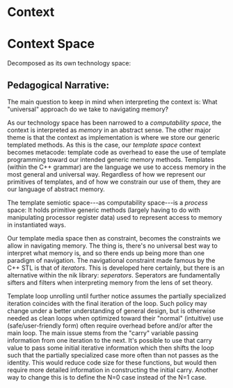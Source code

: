 Context
=======

# Context Space

Decomposed as its own technology space:

## Pedagogical Narrative:

The main question to keep in mind when interpreting the context is: What "universal" approach do we take to navigating memory?

As our technology space has been narrowed to a *computability space*, the context is interpreted as *memory* in an abstract sense.
The other major theme is that the context as implementation is where we store our generic templated methods. As this is the case,
our *template space* context becomes metacode: template code as overhead to ease the use of template programming toward our intended
generic memory methods. Templates (within the C++ grammar) are the language we use to access memory in the most general and universal way.
Regardless of how we represent our primitives of templates, and of how we constrain our use of them, they are our language of abstract
memory.

The template semiotic space---as computability space---is a *process* space: It holds primitive generic methods
(largely having to do with manipulating processor register data) used to represent access to memory in instantiated ways.

Our template media space then as constraint, becomes the constraints we allow in navigating memory. The thing is, there's no universal
best way to interpret what memory is, and so there ends up being more than one paradigm of navigation. The navigational constraint
made famous by the C++ STL is that of *iterators*. This is developed here certainly, but there is an alternative within the nik library:
*seperators*. Seperators are fundamentally sifters and filters when interpreting memory from the lens of set theory.

Template loop unrolling until further notice assumes the partially specialized iteration coincides with the final iteration of the loop.
Such policy may change under a better understanding of general design, but is otherwise needed as clean loops when optimized toward
their "normal" (intuitive) use (safe/user-friendly form) often require overhead before and/or after the main loop. The main issue
stems from the "carry" variable passing information from one iteration to the next. It's possible to use that carry value to
pass some initial iterative information which then shifts the loop such that the partially specialized case more often than not
passes as the identity. This would reduce code size for these functions, but would then require more detailed information in
constructing the initial carry. Another way to change this is to define the N=0 case instead of the N=1 case.


